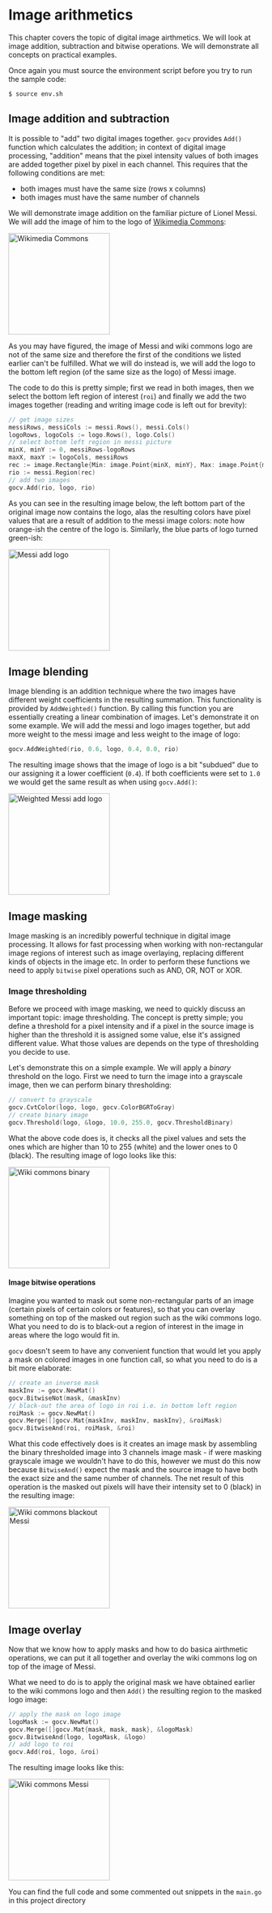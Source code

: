 # Image arithmetics

This chapter covers the topic of digital image airthmetics. We will look at image addition, subtraction and bitwise operations. We will demonstrate all concepts on practical examples.

Once again you must source the environment script before you try to run the sample code:

```
$ source env.sh
```

## Image addition and subtraction

It is possible to "add" two digital images together. `gocv` provides `Add()` function which calculates the addition; in context of digital image processing, "addition" means that the pixel intensity values of both images are added together pixel by pixel in each channel. This requires that the following conditions are met:
* both images must have the same size (rows x columns)
* both images must have the same number of channels

We will demonstrate image addition on the familiar picture of Lionel Messi. We will add the image of him to the logo of [Wikimedia Commons](https://commons.wikimedia.org/wiki/Main_Page):

<img src="./commons.png" alt="Wikimedia Commons" width="200">

As you may have figured, the image of Messi and wiki commons logo are not of the same size and therefore the first of the conditions we listed earlier can't be fulfilled. What we will do instead is, we will add the logo to the bottom left region (of the same size as the logo) of Messi image.

The code to do this is pretty simple; first we read in both images, then we select the bottom left region of interest (`roi`) and finally we add the two images together (reading and writing image code is left out for brevity):

```go
// get image sizes
messiRows, messiCols := messi.Rows(), messi.Cols()
logoRows, logoCols := logo.Rows(), logo.Cols()
// select bottom left region in messi picture
minX, minY := 0, messiRows-logoRows
maxX, maxY := logoCols, messiRows
rec := image.Rectangle{Min: image.Point{minX, minY}, Max: image.Point{maxX, maxY}}
rio := messi.Region(rec)
// add two images
gocv.Add(rio, logo, rio)
```

As you can see in the resulting image below, the left bottom part of the original image now contains the logo, alas the resulting colors have pixel values that are a result of addition to the messi image colors: note how orange-ish the centre of the logo is. Similarly, the blue parts of logo turned green-ish:

<img src="./add_logo_messi.jpeg" alt="Messi add logo" width="200">

## Image blending

Image blending is an addition technique where the two images have different weight coefficients in the resulting summation. This functionality is provided by `AddWeighted()` function. By calling this function you are essentially creating a linear combination of images. Let's demonstrate it on some example. We will add the messi and logo images together, but add more weight to the messi image and less weight to the image of logo:

```go
gocv.AddWeighted(rio, 0.6, logo, 0.4, 0.0, rio)
```

The resulting image shows that the image of logo is a bit "subdued" due to our assigning it a lower coefficient (`0.4`). If both coefficients were set to `1.0` we would get the same result as when using `gocv.Add()`:

<img src="./add_weighted_logo_messi.jpeg" alt="Weighted Messi add logo" width="200">

## Image masking

Image masking is an incredibly powerful technique in digital image processing. It allows for fast processing when working with non-rectangular image regions of interest such as image overlaying, replacing different kinds of objects in the image etc. In order to perform these functions we need to apply `bitwise` pixel operations such as AND, OR, NOT or XOR.

### Image thresholding

Before we proceed with image masking, we need to quickly discuss an important topic: image thresholding. The concept is pretty simple; you define a threshold for a pixel intensity and if a pixel in the source image is higher than the threshold it is assigned some value, else it's assigned different value. What those values are depends on the type of thresholding you decide to use.

Let's demonstrate this on a simple example. We will apply a *binary* threshold on the logo. First we need to turn the image into a grayscale image, then we can perform binary thresholding:

```go
// convert to grayscale
gocv.CvtColor(logo, logo, gocv.ColorBGRToGray)
// create binary image
gocv.Threshold(logo, &logo, 10.0, 255.0, gocv.ThresholdBinary)
```

What the above code does is, it checks all the pixel values and sets the ones which are higher than 10 to 255 (white) and the lower ones to 0 (black). The resulting image of logo looks like this:

<img src="./wiki_commons_binary.jpeg" alt="Wiki commons binary" width="200">

#### Image bitwise operations

Imagine you wanted to mask out some non-rectangular parts of an image (certain pixels of certain colors or features), so that you can overlay something on top of the masked out region such as the wiki commons logo. What you need to do is to black-out a region of interest in the image in areas where the logo would fit in.

`gocv` doesn't seem to have any convenient function that would let you apply a mask on colored images in one function call, so what you need to do is a bit more elaborate:

```go
// create an inverse mask
maskInv := gocv.NewMat()
gocv.BitwiseNot(mask, &maskInv)
// black-out the area of logo in roi i.e. in bottom left region
roiMask := gocv.NewMat()
gocv.Merge([]gocv.Mat{maskInv, maskInv, maskInv}, &roiMask)
gocv.BitwiseAnd(roi, roiMask, &roi)
```
What this code effectively does is it creates an image mask by assembling the binary thresholded image into 3 channels image mask - if were masking grayscale image we wouldn't have to do this, however we must do this now because `BitwiseAnd()` expect the mask and the source image to have both the exact size and the same number of channels. The net result of this operation is the masked out pixels will have their intensity set to 0 (black) in the resulting image:

<img src="./wiki_commons_blackout_messi.jpeg" alt="Wiki commons blackout Messi" width="200">

## Image overlay

Now that we know how to apply masks and how to do basica airthmetic operations, we can put it all together and overlay the wiki commons log on top of the image of Messi.

What we need to do is to apply the original mask we have obtained earlier to the wiki commons logo and then `Add()` the resulting region to the masked logo image:

```go
// apply the mask on logo image
logoMask := gocv.NewMat()
gocv.Merge([]gocv.Mat{mask, mask, mask}, &logoMask)
gocv.BitwiseAnd(logo, logoMask, &logo)
// add logo to roi
gocv.Add(roi, logo, &roi)
```
The resulting image looks like this:

<img src="./wiki_commons_messi.jpeg" alt="Wiki commons Messi" width="200">

You can find the full code and some commented out snippets in the `main.go` in this project directory
